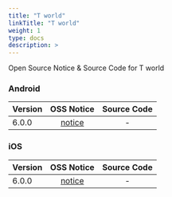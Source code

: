 ```yaml
---
title: "T world"
linkTitle: "T world"
weight: 1
type: docs
description: >
---
```


Open Source Notice & Source Code for T world

### Android

| Version | OSS Notice | Source Code |
|---|:---:|:---:|
| 6.0.0 | [notice](https://opensource.sktelecom.com/compliance_artifacts/t_world/android/6.0.0/Tworld_android_6.0.0_OSS_Notice.html)  | - |

### iOS

| Version | OSS Notice | Source Code |
|---|:---:|:---:|
| 6.0.0 | [notice](https://opensource.sktelecom.com/compliance_artifacts/t_world/ios/6.0.0/Tworld_ios_6.0.0_OSS_Notice.html)  | - |
